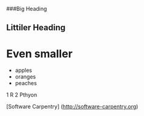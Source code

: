 ###Big Heading
## Littiler Heading
# Even smaller


- apples
- oranges
- peaches

1 R 
2 Pthyon

[Software Carpentry] (http://software-carpentry.org)
